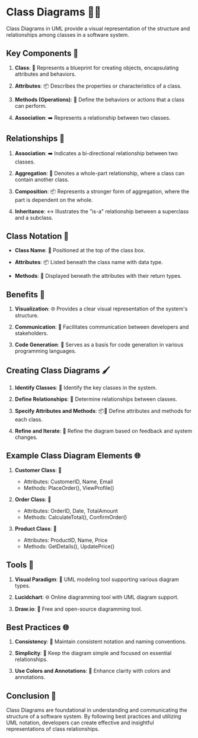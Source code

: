 # Class Diagrams 🏰📐

Class Diagrams in UML provide a visual representation of the structure and relationships among classes in a software system.

## Key Components 🧩

1. **Class**: 🏰 Represents a blueprint for creating objects, encapsulating attributes and behaviors.
   
2. **Attributes**: 📦 Describes the properties or characteristics of a class.
   
3. **Methods (Operations)**: 🔄 Define the behaviors or actions that a class can perform.
   
4. **Association**: ➡️ Represents a relationship between two classes.

## Relationships 🔗

1. **Association**: ➡️ Indicates a bi-directional relationship between two classes.
   
2. **Aggregation**: 🔄 Denotes a whole-part relationship, where a class can contain another class.
   
3. **Composition**: 📦 Represents a stronger form of aggregation, where the part is dependent on the whole.
   
4. **Inheritance**: ↔️ Illustrates the "is-a" relationship between a superclass and a subclass.

## Class Notation 📝

- **Class Name**: 🏰 Positioned at the top of the class box.
  
- **Attributes**: 📦 Listed beneath the class name with data type.
  
- **Methods**: 🔄 Displayed beneath the attributes with their return types.

## Benefits 🌟

1. **Visualization**: 🌐 Provides a clear visual representation of the system's structure.
   
2. **Communication**: 🤝 Facilitates communication between developers and stakeholders.
   
3. **Code Generation**: 🎨 Serves as a basis for code generation in various programming languages.

## Creating Class Diagrams 🖌️

1. **Identify Classes**: 🏰 Identify the key classes in the system.
   
2. **Define Relationships**: 🔗 Determine relationships between classes.
   
3. **Specify Attributes and Methods**: 📦🔄 Define attributes and methods for each class.
   
4. **Refine and Iterate**: 🔄 Refine the diagram based on feedback and system changes.

## Example Class Diagram Elements 🌐

1. **Customer Class**: 🏰
   - Attributes: CustomerID, Name, Email
   - Methods: PlaceOrder(), ViewProfile()

2. **Order Class**: 🏰
   - Attributes: OrderID, Date, TotalAmount
   - Methods: CalculateTotal(), ConfirmOrder()

3. **Product Class**: 🏰
   - Attributes: ProductID, Name, Price
   - Methods: GetDetails(), UpdatePrice()

## Tools 🧰

1. **Visual Paradigm**: 🎨 UML modeling tool supporting various diagram types.
   
2. **Lucidchart**: 🌐 Online diagramming tool with UML diagram support.
   
3. **Draw.io**: 🎲 Free and open-source diagramming tool.

## Best Practices 🌐

1. **Consistency**: 🔄 Maintain consistent notation and naming conventions.
   
2. **Simplicity**: 🤔 Keep the diagram simple and focused on essential relationships.
   
3. **Use Colors and Annotations**: 🎨 Enhance clarity with colors and annotations.

## Conclusion 🏁

Class Diagrams are foundational in understanding and communicating the structure of a software system. By following best practices and utilizing UML notation, developers can create effective and insightful representations of class relationships.
